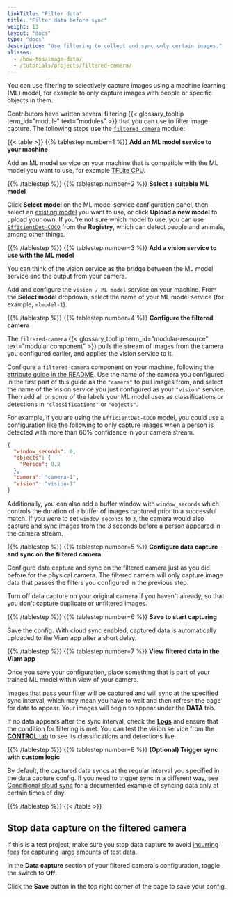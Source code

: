 ```yaml
---
linkTitle: "Filter data"
title: "Filter data before sync"
weight: 13
layout: "docs"
type: "docs"
description: "Use filtering to collect and sync only certain images."
aliases:
  - /how-tos/image-data/
  - /tutorials/projects/filtered-camera/
---
```


You can use filtering to selectively capture images using a machine learning (ML) model, for example to only capture images with people or specific objects in them.

Contributors have written several filtering {{< glossary_tooltip term_id="module" text="modules" >}} that you can use to filter image capture.
The following steps use the [`filtered_camera`](https://github.com/erh/filtered_camera) module:

{{< table >}}
{{% tablestep number=1 %}}
**Add an ML model service to your machine**

Add an ML model service on your machine that is compatible with the ML model you want to use, for example [TFLite CPU](https://github.com/viam-modules/mlmodel-tflite).

{{% /tablestep %}}
{{% tablestep number=2 %}}
**Select a suitable ML model**

Click **Select model** on the ML model service configuration panel, then select an [existing model](https://app.viam.com/registry?type=ML+Model) you want to use, or click **Upload a new model** to upload your own.
If you're not sure which model to use, you can use [`EfficientDet-COCO`](https://app.viam.com/ml-model/viam-labs/EfficientDet-COCO) from the **Registry**, which can detect people and animals, among other things.

{{% /tablestep %}}
{{% tablestep number=3 %}}
**Add a vision service to use with the ML model**

You can think of the vision service as the bridge between the ML model service and the output from your camera.

Add and configure the `vision / ML model` service on your machine.
From the **Select model** dropdown, select the name of your ML model service (for example, `mlmodel-1`).

{{% /tablestep %}}
{{% tablestep number=4 %}}
**Configure the filtered camera**

The `filtered-camera` {{< glossary_tooltip term_id="modular-resource" text="modular component" >}} pulls the stream of images from the camera you configured earlier, and applies the vision service to it.

Configure a `filtered-camera` component on your machine, following the [attribute guide in the README](https://github.com/erh/filtered_camera?tab=readme-ov-file#configure-your-filtered-camera).
Use the name of the camera you configured in the first part of this guide as the `"camera"` to pull images from, and select the name of the vision service you just configured as your `"vision"` service.
Then add all or some of the labels your ML model uses as classifications or detections in `"classifications"` or `"objects"`.

For example, if you are using the `EfficientDet-COCO` model, you could use a configuration like the following to only capture images when a person is detected with more than 60% confidence in your camera stream.

```json {class="line-numbers linkable-line-numbers"}
{
  "window_seconds": 0,
  "objects": {
    "Person": 0.8
  },
  "camera": "camera-1",
  "vision": "vision-1"
}
```

Additionally, you can also add a buffer window with `window_seconds` which controls the duration of a buffer of images captured prior to a successful match.
If you were to set `window_seconds` to `3`, the camera would also capture and sync images from the 3 seconds before a person appeared in the camera stream.

{{% /tablestep %}}
{{% tablestep number=5 %}}
**Configure data capture and sync on the filtered camera**

Configure data capture and sync on the filtered camera just as you did before for the physical camera.
The filtered camera will only capture image data that passes the filters you configured in the previous step.

Turn off data capture on your original camera if you haven't already, so that you don't capture duplicate or unfiltered images.

{{% /tablestep %}}
{{% tablestep number=6 %}}
**Save to start capturing**

Save the config.
With cloud sync enabled, captured data is automatically uploaded to the Viam app after a short delay.

{{% /tablestep %}}
{{% tablestep number=7 %}}
**View filtered data in the Viam app**

Once you save your configuration, place something that is part of your trained ML model within view of your camera.

Images that pass your filter will be captured and will sync at the specified sync interval, which may mean you have to wait and then refresh the page for data to appear.
Your images will begin to appear under the **DATA** tab.

If no data appears after the sync interval, check the [**Logs**](/manage/troubleshoot/troubleshoot/#check-logs) and ensure that the condition for filtering is met.
You can test the vision service from the [**CONTROL** tab](/manage/troubleshoot/teleoperate/default-interface/) to see its classifications and detections live.

{{% /tablestep %}}
{{% tablestep number=8 %}}
**(Optional) Trigger sync with custom logic**

By default, the captured data syncs at the regular interval you specified in the data capture config.
If you need to trigger sync in a different way, see [Conditional cloud sync](/data-ai/capture-data/conditional-sync/) for a documented example of syncing data only at certain times of day.

{{% /tablestep %}}
{{< /table >}}

## Stop data capture on the filtered camera

If this is a test project, make sure you stop data capture to avoid [incurring fees](https://www.viam.com/product/pricing) for capturing large amounts of test data.

In the **Data capture** section of your filtered camera's configuration, toggle the switch to **Off**.

Click the **Save** button in the top right corner of the page to save your config.
